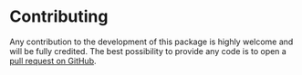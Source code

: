 # Contributing

Any contribution to the development of this package is highly welcome and will be fully credited. The best possibility to provide any code is to open a [pull request on GitHub](https://help.github.com/articles/using-pull-requests).

